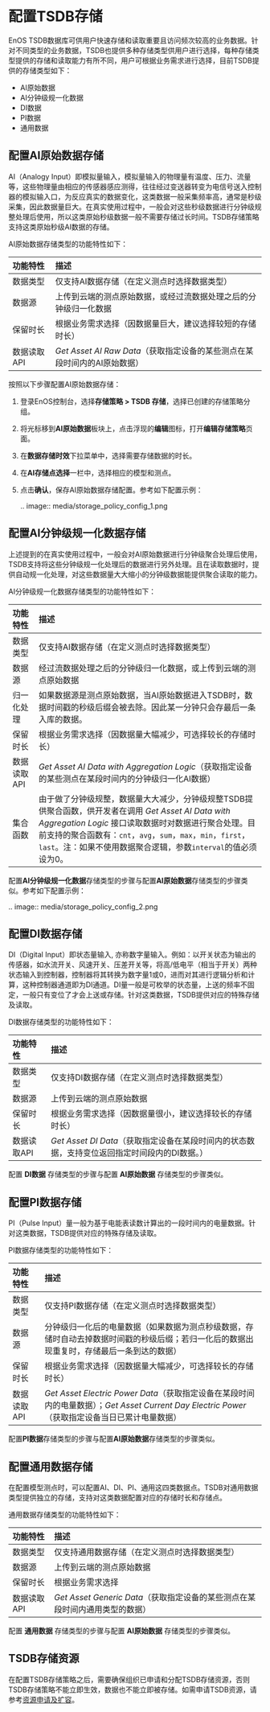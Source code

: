 # 配置TSDB存储

EnOS TSDB数据库可供用户快速存储和读取重要且访问频次较高的业务数据。针对不同类型的业务数据，TSDB也提供多种存储类型供用户进行选择，每种存储类型提供的存储和读取能力有所不同，用户可根据业务需求进行选择，目前TSDB提供的存储类型如下：
- AI原始数据
- AI分钟级规一化数据
- DI数据
- PI数据
- 通用数据

## 配置AI原始数据存储

AI（Analogy Input）即模拟量输入，模拟量输入的物理量有温度、压力、流量等，这些物理量由相应的传感器感应测得，往往经过变送器转变为电信号送入控制器的模拟输入口，为反应真实的数据变化，这类数据一般采集频率高，通常是秒级采集，因此数据量巨大。在真实使用过程中，一般会对这些秒级数据进行分钟级规整处理后使用，所以这类原始秒级数据一般不需要存储过长时间。TSDB存储策略支持这类原始秒级AI数据的存储。

AI原始数据存储类型的功能特性如下：

| 功能特性    | 描述                                                                      |
|:------------|:--------------------------------------------------------------------------|
| 数据类型    | 仅支持AI数据存储（在定义测点时选择数据类型）                              |
| 数据源      | 上传到云端的测点原始数据，或经过流数据处理之后的分钟级归一化数据          |
| 保留时长    | 根据业务需求选择（因数据量巨大，建议选择较短的存储时长）                  |
| 数据读取API | *Get Asset AI Raw Data*（获取指定设备的某些测点在某段时间内的AI原始数据） |

按照以下步骤配置AI原始数据存储：

1. 登录EnOS控制台，选择**存储策略 > TSDB 存储**，选择已创建的存储策略分组。

2. 将光标移到**AI原始数据**板块上，点击浮现的**编辑**图标，打开**编辑存储策略**页面。

3. 在**数据存储时效**下拉菜单中，选择需要存储数据的时长。

4. 在**AI存储点选择**一栏中，选择相应的模型和测点。

5. 点击**确认**，保存AI原始数据存储配置。参考如下配置示例：

   .. image:: media/storage_policy_config_1.png

## 配置AI分钟级规一化数据存储

上述提到的在真实使用过程中，一般会对AI原始数据进行分钟级聚合处理后使用，TSDB支持将这些分钟级规一化处理后的数据进行另外处理。且在读取数据时，提供自动规一化处理，对这些数据量大大缩小的分钟级数据能提供聚合读取的能力。

AI分钟级规一化数据存储类型的功能特性如下：

| 功能特性    | 描述                                                                                                                                                                                                                                                                                            |
|:------------|:------------------------------------------------------------------------------------------------------------------------------------------------------------------------------------------------------------------------------------------------------------------------------------------------|
| 数据类型    | 仅支持AI数据存储（在定义测点时选择数据类型）                                                                                                                                                                                                                                                    |
| 数据源      | 经过流数据处理之后的分钟级归一化数据，或上传到云端的测点原始数据                                                                                                                                                                                                                                |
| 归一化处理  | 如果数据源是测点原始数据，当AI原始数据进入TSDB时，数据时间戳的秒级后缀会被去除。因此某一分钟只会存最后一条入库的数据。                                                                                                                                                                          |
| 保留时长    | 根据业务需求选择（因数据量大幅减少，可选择较长的存储时长）                                                                                                                                                                                                                                      |
| 数据读取API | *Get Asset AI Data with Aggregation Logic*（获取指定设备的某些测点在某段时间内的分钟级归一化AI数据）                                                                                                                                                                                            |
| 集合函数    | 由于做了分钟级规整，数据量大大减少，分钟级规整TSDB提供聚合函数，供开发者在调用 *Get Asset AI Data with Aggregation Logic* 接口读取数据时对数据进行聚合处理。目前支持的聚合函数有：`cnt`，`avg`，`sum`，`max`，`min`，`first`，`last`。注：如果不使用数据聚合逻辑，参数`interval`的值必须设为0。 |

配置**AI分钟级规一化数据**存储类型的步骤与配置**AI原始数据**存储类型的步骤类似。参考如下配置示例：

.. image:: media/storage_policy_config_2.png

## 配置DI数据存储

DI（Digital Input）即状态量输入, 亦称数字量输入。例如：以开关状态为输出的传感器，如水流开关、风速开关、压差开关等，将高/低电平（相当于开关）两种状态输入到控制器，控制器将其转换为数字量1或0，进而对其进行逻辑分析和计算，这种控制器通道即为DI通道。DI量一般是可枚举的状态量，上送的频率不固定，一般只有变位了才会上送或存储。针对这类数据，TSDB提供对应的特殊存储及读取。

DI数据存储类型的功能特性如下：

| 功能特性    | 描述                                                                                          |
|:------------|:----------------------------------------------------------------------------------------------|
| 数据类型    | 仅支持DI数据存储（在定义测点时选择数据类型）                                                  |
| 数据源      | 上传到云端的测点原始数据                                                                      |
| 保留时长    | 根据业务需求选择（因数据量很小，建议选择较长的存储时长）                                      |
| 数据读取API | *Get Asset DI Data*（获取指定设备在某段时间内的状态数据，支持变位返回指定时间段内的DI数据。） |

配置 **DI数据** 存储类型的步骤与配置 **AI原始数据** 存储类型的步骤类似。

## 配置PI数据存储

PI（Pulse Input）量一般为基于电能表读数计算出的一段时间内的电量数据。针对这类数据，TSDB提供对应的特殊存储及读取。

PI数据存储类型的功能特性如下：

| 功能特性    | 描述                                                                                                                                            |
|:------------|:------------------------------------------------------------------------------------------------------------------------------------------------|
| 数据类型    | 仅支持PI数据存储（在定义测点时选择数据类型）                                                                                                    |
| 数据源      | 分钟级归一化后的电量数据（如果数据为测点秒级数据，存储时自动去掉数据时间戳的秒级后缀；若归一化后的数据出现重复时，存储最后一条到达的数据）      |
| 保留时长    | 根据业务需求选择（因数据量大幅减少，可选择较长的存储时长）                                                                                      |
| 数据读取API | *Get Asset Electric Power Data*（获取指定设备在某段时间内的电量数据）；*Get Asset Current Day Electric Power*（获取指定设备当日已累计电量数据） |

配置**PI数据**存储类型的步骤与配置**AI原始数据**存储类型的步骤类似。

## 配置通用数据存储

在配置模型测点时，可以配置AI、DI、PI、通用这四类数据点。TSDB对通用数据类型提供独立的存储，支持对这类数据配置对应的存储时长和存储点。

通用数据存储类型的功能特性如下：

| 功能特性    | 描述                                                                         |
|:------------|:-----------------------------------------------------------------------------|
| 数据类型    | 仅支持通用数据存储（在定义测点时选择数据类型）                               |
| 数据源      | 上传到云端的测点原始数据                                                     |
| 保留时长    | 根据业务需求选择                                                             |
| 数据读取API | *Get Asset Generic Data*（获取指定设备的某些测点在某段时间内通用类型的数据） |

配置 **通用数据** 存储类型的步骤与配置 **AI原始数据** 存储类型的步骤类似。



## TSDB存储资源

在配置TSDB存储策略之后，需要确保组织已申请和分配TSDB存储资源，否则TSDB存储策略不能立即生效，数据也不能立即被存储。如需申请TSDB资源，请参考[资源申请及扩容](/docs/enos/zh_CN/latest/resourcemanagement/getstarted.html)。

<!--end-->

